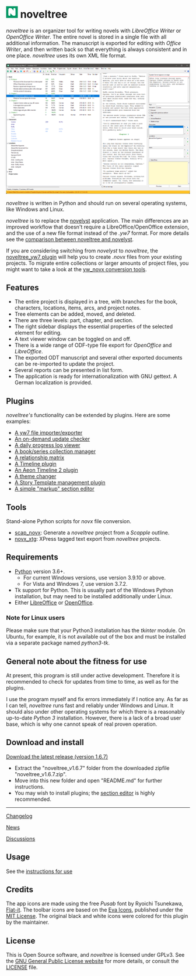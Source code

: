 # ![N](img/nLogo32.png) noveltree

*noveltree* is an organizer tool for writing novels with *LibreOffice Writer* or *OpenOffice Writer*. The entire novel is stored in a single file with all additional information. The manuscript is exported for editing with *Office Writer*, and then written back so that everything is always consistent and in one place. *noveltree* uses its own XML file format. 

![Screenshot](Screenshots/screen01.png)

*noveltree* is written in Python and should run on several operating systems, like Windows and Linux.

*noveltree* is to replace the [novelyst](https://peter88213.github.io/novelyst/) application. 
The main differences are an improved workflow that doesn't require a LibreOffice/OpenOffice extension, and the use of a new file format instead of the *.yw7* format. For more details see the [comparison between noveltree and novelyst](https://github.com/peter88213/noveltree/discussions/2).

If you are considering switching from *novelyst* to *noveltree*, the 
[noveltree_yw7 plugin](https://peter88213.github.io/noveltree_yw7/) will help you to
create *.novx* files from your existing projects. To migrate entire collections or larger amounts of project files,
you might want to take a look at the [yw_novx conversion tools](https://github.com/peter88213/yw_novx).


## Features

- The entire project is displayed in a tree, with branches for the book, characters, locations, items, arcs, and project notes.
- Tree elements can be added, moved, and deleted.
- There are three levels: part, chapter, and section.
- The right sidebar displays the essential properties of the selected element for editing.
- A text viewer window can be toggled on and off.
- There is a wide range of ODF-type file export for *OpenOffice* and *LibreOffice*.
- The exported ODT manuscript and several other exported documents can be re-imported to update the project.
- Several reports can be presented in list form. 
- The application is ready for internationalization with GNU gettext. A German localization is provided. 

## Plugins

*noveltree's* functionality can be extended by plugins. Here are some examples:

- [A yw7 file importer/exporter](https://peter88213.github.io/noveltree_yw7/)
- [An on-demand update checker](https://peter88213.github.io/noveltree_updater/)
- [A daily progress log viewer](https://peter88213.github.io/noveltree_progress/)
- [A book/series collection manager](https://peter88213.github.io/noveltree_collection/)
- [A relationship matrix](https://peter88213.github.io/noveltree_matrix/)
- [A Timeline plugin](https://peter88213.github.io/noveltree_timeline/)
- [An Aeon Timeline 2 plugin](https://peter88213.github.io/noveltree_aeon2/)
- [A theme changer](https://peter88213.github.io/noveltree_themes/)
- [A Story Template management plugin](https://peter88213.github.io/noveltree_templates/)
- [A simple "markup" section editor](https://peter88213.github.io/noveltree_editor/)

## Tools

Stand-alone Python scripts for *novx* file conversion.

- [scap_novx](https://peter88213.github.io/scap_novx/): Generate a *noveltree* project from a *Scapple* outline.
- [novx_xtg](https://peter88213.github.io/novx_xtg/): XPress tagged text export from *noveltree* projects.

## Requirements

- [Python](https://www.python.org/) version 3.6+. 
     - For current Windows versions, use version 3.9.10 or above.
     - For Vista and Windows 7, use version 3.7.2.
- Tk support for Python. This is usually part of the Windows Python installation, but may need to be installed additionally under Linux.
- Either [LibreOffice](https://www.libreoffice.org/) or [OpenOffice](https://www.openoffice.org).

### Note for Linux users

Please make sure that your Python3 installation has the *tkinter* module. On Ubuntu, for example, it is not available out of the box and must be installed via a separate package named *python3-tk*. 

## General note about the fitness for use

At present, this program is still under active development. Therefore it is recommended to check for updates from time to time, as well as for the plugins. 

I use the program myself and fix errors immediately if I notice any. As far as I can tell, *noveltree* runs fast and reliably under Windows and Linux. It should also under other operating systems for which there is a reasonably up-to-date *Python 3* installation. However, there is a lack of a broad user base, which is why one cannot speak of real proven operation. 


## Download and install

[Download the latest release (version 1.6.7)](https://github.com/peter88213/noveltree/raw/main/dist/noveltree_v1.6.7.zip)

- Extract the "noveltree_v1.6.7" folder from the downloaded zipfile "noveltree_v1.6.7.zip".
- Move into this new folder and open "README.md" for further instructions.
- You may wish to install plugins; the [section editor](https://peter88213.github.io/noveltree_editor/) is highly recommended.

---

[Changelog](changelog)

[News](https://github.com/peter88213/noveltree/discussions/1)

[Discussions](https://github.com/peter88213/noveltree/discussions)

## Usage

See the [instructions for use](usage)

## Credits

The app icons are made using the free *Pusab* font by Ryoichi Tsunekawa, [Flat-it](http://flat-it.com/).
The toolbar icons are based on the [Eva Icons](https://akveo.github.io/eva-icons/#/), published under the [MIT License](http://www.opensource.org/licenses/mit-license.php). The original black and white icons were colored for this plugin by the maintainer. 


## License

This is Open Source software, and *noveltree* is licensed under GPLv3. See the
[GNU General Public License website](https://www.gnu.org/licenses/gpl-3.0.en.html) for more
details, or consult the [LICENSE](https://github.com/peter88213/noveltree/blob/main/LICENSE) file.
